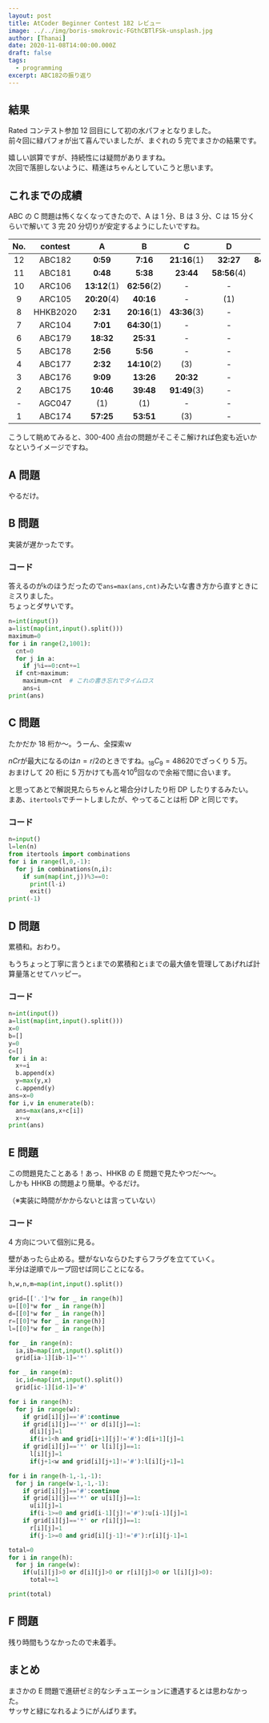 ```yaml
---
layout: post
title: AtCoder Beginner Contest 182 レビュー
image: ../../img/boris-smokrovic-FGthCBTlFSk-unsplash.jpg
author: [Thanai]
date: 2020-11-08T14:00:00.000Z
draft: false
tags:
  - programming
excerpt: ABC182の振り返り
---
```


## 結果

Rated コンテスト参加 12 回目にして初の水パフォとなりました。  
前々回に緑パフォが出て喜んでいましたが、まぐれの 5 完でまさかの結果です。

嬉しい誤算ですが、持続性には疑問がありますね。  
次回で落胆しないように、精進はちゃんとしていこうと思います。

## これまでの成績

ABC の C 問題は怖くなくなってきたので、A は 1 分、B は 3 分、C は 15 分くらいで解いて 3 完 20 分切りが安定するようにしたいですね。

| No. | contest  |      A       |      B       |      C       |      D       |     E     | prf  |
| :-: | :------: | :----------: | :----------: | :----------: | :----------: | :-------: | :--: |
| 12  |  ABC182  |   **0:59**   |   **7:16**   | **21:16**(1) |  **32:27**   | **84:07** | 1235 |
| 11  |  ABC181  |   **0:48**   |   **5:38**   |  **23:44**   | **58:56**(4) |     -     | 881  |
| 10  |  ARC106  | **13:12**(1) | **62:56**(2) |      -       |      -       |     -     | 914  |
|  9  |  ARC105  | **20:20**(4) |  **40:16**   |      -       |     (1)      |     -     | 600  |
|  8  | HHKB2020 |   **2:31**   | **20:16**(1) | **43:36**(3) |      -       |     -     | 543  |
|  7  |  ARC104  |   **7:01**   | **64:30**(1) |      -       |      -       |     -     | 650  |
|  6  |  ABC179  |  **18:32**   |  **25:31**   |      -       |      -       |     -     | 122  |
|  5  |  ABC178  |   **2:56**   |   **5:56**   |      -       |      -       |     -     | 508  |
|  4  |  ABC177  |   **2:32**   | **14:10**(2) |     (3)      |      -       |     -     | 332  |
|  3  |  ABC176  |   **9:09**   |  **13:26**   |  **20:32**   |      -       |     -     | 550  |
|  2  |  ABC175  |  **10:46**   |  **39:48**   | **91:49**(3) |      -       |     -     | 543  |
|  -  |  AGC047  |     (1)      |     (1)      |      -       |      -       |     -     |  -   |
|  1  |  ABC174  |  **57:25**   |  **53:51**   |     (3)      |      -       |     -     |  79  |

こうして眺めてみると、300-400 点台の問題がそこそこ解ければ色変も近いかなというイメージですね。

## A 問題

やるだけ。

## B 問題

実装が遅かったです。

### コード

答えるのが`k`のほうだったので`ans=max(ans,cnt)`みたいな書き方から直すときにミスりました。  
ちょっとダサいです。

```py
n=int(input())
a=list(map(int,input().split()))
maximum=0
for i in range(2,1001):
  cnt=0
  for j in a:
    if j%i==0:cnt+=1
  if cnt>maximum:
    maximum=cnt  # これの書き忘れでタイムロス
    ans=i
print(ans)
```

## C 問題

たかだか 18 桁か〜。うーん、全探索ｗ

$nCr$が最大になるのは$n=r/2$のときですね。${}_{18}C_9=48620$でざっくり 5 万。  
おまけして 20 桁に 5 万かけても高々$10^6$回なので余裕で間に合います。

と思ってあとで解説見たらちゃんと場合分けしたり桁 DP したりするみたい。  
まあ、`itertools`でチートしましたが、やってることは桁 DP と同じです。

### コード

```py
n=input()
l=len(n)
from itertools import combinations
for i in range(l,0,-1):
  for j in combinations(n,i):
    if sum(map(int,j))%3==0:
      print(l-i)
      exit()
print(-1)
```

## D 問題

累積和。おわり。

もうちょっと丁寧に言うと`i`までの累積和と`i`までの最大値を管理してあげれば計算量落とせてハッピー。

### コード

```py
n=int(input())
a=list(map(int,input().split()))
x=0
b=[]
y=0
c=[]
for i in a:
  x+=i
  b.append(x)
  y=max(y,x)
  c.append(y)
ans=x=0
for i,v in enumerate(b):
  ans=max(ans,x+c[i])
  x+=v
print(ans)
```

## E 問題

この問題見たことある！あっ、HHKB の E 問題で見たやつだ〜〜。  
しかも HHKB の問題より簡単。やるだけ。

（※実装に時間がかからないとは言っていない）

### コード

4 方向について個別に見る。

壁があったら止める。壁がないならひたすらフラグを立てていく。  
半分は逆順でループ回せば同じことになる。

```py
h,w,n,m=map(int,input().split())

grid=[['.']*w for _ in range(h)]
u=[[0]*w for _ in range(h)]
d=[[0]*w for _ in range(h)]
r=[[0]*w for _ in range(h)]
l=[[0]*w for _ in range(h)]

for _ in range(n):
  ia,ib=map(int,input().split())
  grid[ia-1][ib-1]='*'

for _ in range(m):
  ic,id=map(int,input().split())
  grid[ic-1][id-1]='#'

for i in range(h):
  for j in range(w):
    if grid[i][j]=='#':continue
    if grid[i][j]=='*' or d[i][j]==1:
      d[i][j]=1
      if(i+1<h and grid[i+1][j]!='#'):d[i+1][j]=1
    if grid[i][j]=='*' or l[i][j]==1:
      l[i][j]=1
      if(j+1<w and grid[i][j+1]!='#'):l[i][j+1]=1

for i in range(h-1,-1,-1):
  for j in range(w-1,-1,-1):
    if grid[i][j]=='#':continue
    if grid[i][j]=='*' or u[i][j]==1:
      u[i][j]=1
      if(i-1>=0 and grid[i-1][j]!='#'):u[i-1][j]=1
    if grid[i][j]=='*' or r[i][j]==1:
      r[i][j]=1
      if(j-1>=0 and grid[i][j-1]!='#'):r[i][j-1]=1

total=0
for i in range(h):
  for j in range(w):
    if(u[i][j]>0 or d[i][j]>0 or r[i][j]>0 or l[i][j]>0):
      total+=1

print(total)
```

## F 問題

残り時間もうなかったので未着手。

## まとめ

まさかの E 問題で進研ゼミ的なシチュエーションに遭遇するとは思わなかった。  
サッサと緑になれるようにがんばります。
